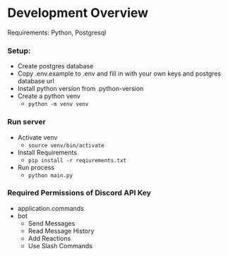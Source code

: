 # Development Overview

Requirements: Python, Postgresql

### Setup:

- Create postgres database
- Copy .env.example to .env and fill in with your own keys and postgres database url
- Install python version from .python-version
- Create a python venv
  - `python -m venv venv`

### Run server
- Activate venv
  - `source venv/bin/activate`
- Install Requirements
  - `pip install -r reqiurements.txt`
- Run process
  - `python main.py`

### Required Permissions of Discord API Key

- application.commands
- bot
  - Send Messages
  - Read Message History
  - Add Reactions
  - Use Slash Commands